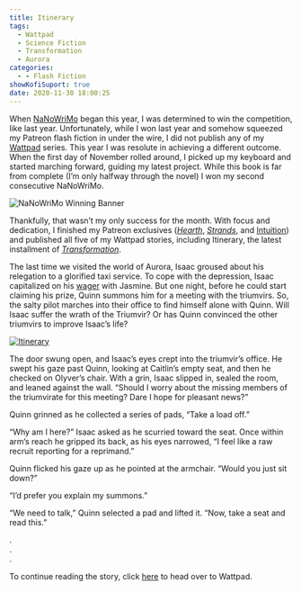 ```yaml
---
title: Itinerary
tags:
  - Wattpad
  - Science Fiction
  - Transformation
  - Aurora
categories:
  - - Flash Fiction
showKofiSuport: true
date: 2020-11-30 18:00:25
---
```


When [NaNoWriMo](https://nanowrimo.org/about-nano) began this year, I was determined to win the competition, like last year. Unfortunately, while I won last year and somehow squeezed my Patreon flash fiction in under the wire, I did not publish any of my [Wattpad](https://www.wattpad.com/user/StevenMeehan) series. This year I was resolute in achieving a different outcome. When the first day of November rolled around, I picked up my keyboard and started marching forward, guiding my latest project. While this book is far from complete (I’m only halfway through the novel) I won my second consecutive NaNoWriMo.<!-- more -->

<div class="center">

![NaNoWriMo Winning Banner](./nanowrimo-2020-win.jpg)

</div>

Thankfully, that wasn’t my only success for the month. With focus and dedication, I finished my Patreon exclusives ([*Hearth*](/archives/2020/11/13/hearth), [*Strands*](/archives/2020/11/18/strands), and [Intuition](/archives/2020/11/28/intuition/)) and published all five of my Wattpad stories, including Itinerary, the latest installment of [*Transformation*](https://www.wattpad.com/story/195777713-transformation).

The last time we visited the world of Aurora, Isaac groused about his relegation to a glorified taxi service. To cope with the depression, Isaac capitalized on his [wager](/archives/2020/08/31/transformation-16/) with Jasmine. But one night, before he could start claiming his prize, Quinn summons him for a meeting with the triumvirs. So, the salty pilot marches into their office to find himself alone with Quinn. Will Isaac suffer the wrath of the Triumvir? Or has Quinn convinced the other triumvirs to improve Isaac’s life?


<div class="center">

[![Itinerary](/images/covers/transformation.png "Itinerary")](https://www.wattpad.com/989200208-transformation-itinerary.)

</div>

The door swung open, and Isaac’s eyes crept into the triumvir’s office. He swept his gaze past Quinn, looking at Caitlin’s empty seat, and then he checked on Olyver’s chair. With a grin, Isaac slipped in, sealed the room, and leaned against the wall. “Should I worry about the missing members of the triumvirate for this meeting? Dare I hope for pleasant news?”

Quinn grinned as he collected a series of pads, “Take a load off.”

“Why am I here?” Isaac asked as he scurried toward the seat. Once within arm’s reach he gripped its back, as his eyes narrowed, “I feel like a raw recruit reporting for a reprimand.”

Quinn flicked his gaze up as he pointed at the armchair. “Would you just sit down?”

“I’d prefer you explain my summons.”

“We need to talk,” Quinn selected a pad and lifted it. “Now, take a seat and read this.”

<div class="center story-ellipses">

.</br>
.</br>
.</br>

</div>

<div>

To continue reading the story, click [here](https://www.wattpad.com/989200208-transformation-itinerary.) to head over to Wattpad.

</div>